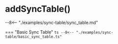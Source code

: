 # addSyncTable()

--8<-- "./examples/sync-table/sync_table.md"

=== "Basic Sync Table"
    ```ts
    --8<-- "./examples/sync-table/basic_sync_table.ts"
    ```
